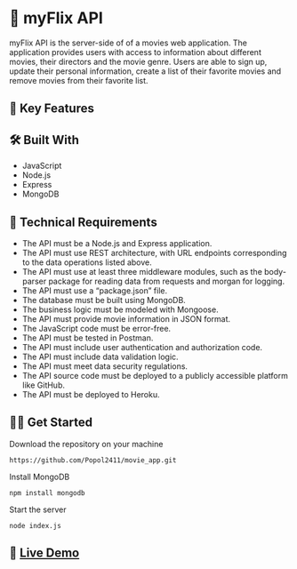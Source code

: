 # :seedling: myFlix API

myFlix API is the server-side of of a movies web application. The application provides users with access to information about different movies, their directors and the movie genre. Users are able to sign up, update their personal information, create a list of their favorite movies and remove movies from their favorite list.

## :key: Key Features 

## :hammer_and_wrench: Built With 

- JavaScript
- Node.js
- Express
- MongoDB

## :page_with_curl: Technical Requirements

- The API must be a Node.js and Express application.  
- The API must use REST architecture, with URL endpoints corresponding to the data operations listed above. 
- The API must use at least three middleware modules, such as the body-parser package for reading data from requests and morgan for logging.
- The API must use a “package.json” file. 
- The database must be built using MongoDB.  
- The business logic must be modeled with Mongoose.  
- The API must provide movie information in JSON format.  
- The JavaScript code must be error-free.   
- The API must be tested in Postman.  
- The API must include user authentication and authorization code.  
- The API must include data validation logic.  
- The API must meet data security regulations.  
- The API source code must be deployed to a publicly accessible platform like GitHub.  
- The API must be deployed to Heroku.

## :man_technologist: Get Started
Download the repository on your machine 
```
https://github.com/Popol2411/movie_app.git
```
Install MongoDB
```
npm install mongodb
```
Start the server
```
node index.js
```
## :rocket: <a href="https://popol2411.github.io/pokedex-app/"> Live Demo</a> 

